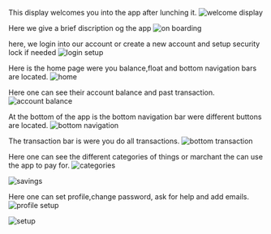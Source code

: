 This display welcomes you into the app after lunching it.
![welcome display](https://github.com/user-attachments/assets/ada174be-7653-4f3d-95a7-14b601d17be2)






































Here we give a brief discription og the app 
![on boarding](https://github.com/user-attachments/assets/5db0d6eb-f5b0-4525-bbb1-1b908f29d627)






































here, we login into our account or create a new account and setup security lock if needed
![login setup](https://github.com/user-attachments/assets/f7840a1c-3f4c-461e-b973-aae644aaab8d)






































Here is the home page were you balance,float and bottom navigation bars are located.
![home](https://github.com/user-attachments/assets/0d7b127c-3b72-43fd-ab45-3f5f919c736f)


































Here one can see their account balance and past transaction.
![account balance](https://github.com/user-attachments/assets/a8e67d7c-65af-4c1f-b475-781f4faff8c0)





































At the bottom of the app is the bottom navigation bar were different buttons are located.
![bottom navigation](https://github.com/user-attachments/assets/0453f52c-08db-4b0a-aff8-bd0b52a058ee)



































The transaction bar is were you do all transactions.
![bottom transaction](https://github.com/user-attachments/assets/c2b0b26e-15ac-4d40-9187-afe6851ff0a4)







































Here one can see the different categories of things or marchant the can use the app to pay for.
![categories](https://github.com/user-attachments/assets/662d16a2-35d1-46df-a7a7-98ebef76fc73)














![savings](https://github.com/user-attachments/assets/2daed65a-ec4f-430f-b70e-bae0a436438b)

















Here one can set profile,change password, ask for help and add emails.
![profile setup](https://github.com/user-attachments/assets/6423c364-922e-42a3-94c1-3c3b03116e26)





















![setup](https://github.com/user-attachments/assets/0fcf901b-1ddf-4107-bad3-2ab4adca5a01)
